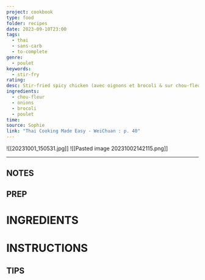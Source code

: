 ```yaml
---
project: cookbook
type: food
folder: recipes
date: 2023-09-10T23:00
tags:
  - thai
  - sans-carb
  - to-complete
genre:
  - poulet
keywords:
  - stir-fry
rating: 
desc: Stir-fried spicy chicken (avec oignons et brocoli & sur chou-fleur)
ingredients:
  - chou-fleur
  - onions
  - brocoli
  - poulet
time: 
source: Sophie
link: "Thai Cooking Made Easy - WeiChuan : p. 40"
---
```

![[20231001_150531.jpg]]
![[Pasted image 20231002142115.png]]

---
## NOTES




## PREP


# INGREDIENTS


# INSTRUCTIONS


## TIPS



